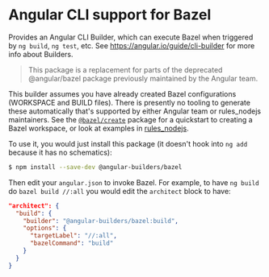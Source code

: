 # Angular CLI support for Bazel

Provides an Angular CLI Builder, which can execute Bazel when triggered by `ng build`, `ng test`, etc.
See https://angular.io/guide/cli-builder for more info about Builders.

> This package is a replacement for parts of the deprecated @angular/bazel package previously maintained by the Angular team.

This builder assumes you have already created Bazel configurations (WORKSPACE and BUILD files).
There is presently no tooling to generate these automatically that's supported by either Angular team or rules_nodejs maintainers.
See the [`@bazel/create`](https://www.npmjs.com/package/@bazel/create)
package for a quickstart to creating a Bazel workspace, or look at examples in [rules_nodejs].

To use it, you would just install this package (it doesn't hook into `ng add` because it has no schematics):

```sh
$ npm install --save-dev @angular-builders/bazel
```

Then edit your `angular.json` to invoke Bazel. For example, to have `ng build` do `bazel build //:all` you would edit the `architect` block to have:

```json
"architect": {
  "build": {
    "builder": "@angular-builders/bazel:build",
    "options": {
      "targetLabel": "//:all",
      "bazelCommand": "build"
    }
  }
}
```

[rules_nodejs]: https://github.com/bazelbuild/rules_nodejs
